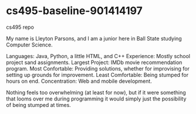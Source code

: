 # cs495-baseline-901414197
cs495 repo

My name is Lleyton Parsons, and I am a junior here in Ball State studying Computer Science.

Languages: Java, Python, a little HTML, and C++
Experience: Mostly school project sand assignments.
Largest Project: IMDb movie recommendation program.
Most Confortable: Providing solutions, whether for improvising for setting up grounds for improvement.
Least Comfortable: Being stumped for hours on end.
Concentration: Web and mobile development.

Nothing feels too overwhelming (at least for now), but if it were something that looms over me during programming it would simply just the possibility of being stumped at times.
